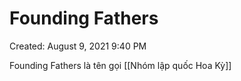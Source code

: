 # Founding Fathers

Created: August 9, 2021 9:40 PM

Founding Fathers là tên gọi [[Nhóm lập quốc Hoa Kỳ]]